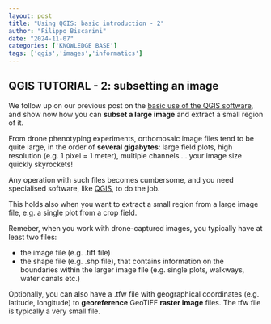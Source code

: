 ```yaml
---
layout: post
title: "Using QGIS: basic introduction - 2"
author: "Filippo Biscarini"
date: "2024-11-07"
categories: ['KNOWLEDGE BASE']
tags: ['qgis','images','informatics']
---
```


## QGIS TUTORIAL - 2: subsetting an image

We follow up on our previous post on the [basic use of the QGIS software](/project/2024/05/23/qgis-first.html),
and show now how you can **subset a large image** and extract a small region of it.

From drone phenotyping experiments, orthomosaic image files tend to be quite large, in the order
of **several gigabytes**: large field plots, high resolution (e.g. 1 pixel = 1 meter), multiple channels ... 
your image size quickly skyrockets!

Any operation with such files becomes cumbersome, and you need specialised software, 
like [QGIS](https://www.qgis.org/en/site/), to do the job.

This holds also when you want to extract a small region from a large image file,
e.g. a single plot from a crop field.

Remeber, when you work with drone-captured images, you typically have at least two files:

- the image file (e.g. .tiff file)
- the shape file (e.g. .shp file), that contains information on the boundaries within the larger image file (e.g. single plots, walkways, water canals etc.)

Optionally, you can also have a .tfw file with geographical coordinates (e.g. latitude, longitude) to **georeference** GeoTIFF **raster image** files.
The tfw file is typically a very small file.


